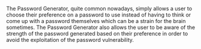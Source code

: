 The Password Generator, quite common nowadays, simply allows a user to choose their preference on a password to use instead of having to think or come up with a password themselves which can be a strain for the brain sometimes. 
The Password Generator also allows the user to be aware of the strength of the password generated based on their preference in order to avoid the exploitation of the password vulnerability.

